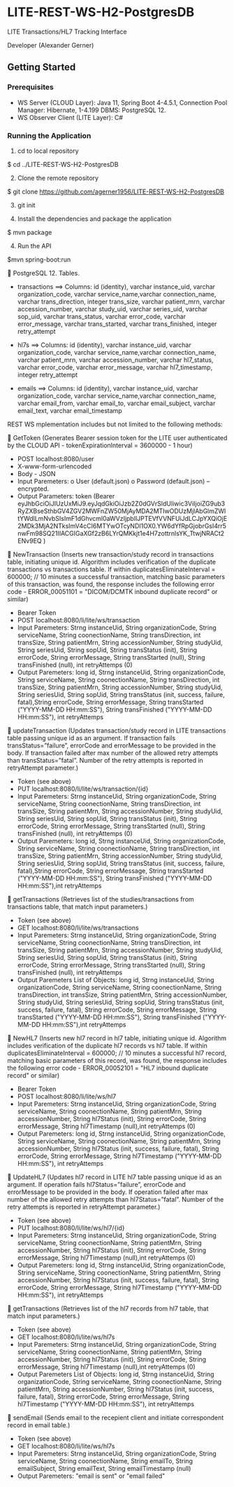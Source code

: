 # LITE-REST-WS-H2-PostgresDB 
LITE Transactions/HL7 Tracking Interface

Developer (Alexander Gerner)

## Getting Started

### Prerequisites

- WS Server (CLOUD Layer): Java 11, Spring Boot 4-4.5.1, Connection Pool Manager: Hibernate, 1-4.199 DBMS: PostgreSQL 12. 
- WS Observer Client (LITE Layer):  C#

### Running the Application


1. cd to local repository

$ cd ../LITE-REST-WS-H2-PostgresDB

2. Clone the remote repository

$ git clone https://github.com/agerner1956/LITE-REST-WS-H2-PostgresDB

3. git init

4. Install the dependencies and package the application

$ mvn package

4. Run the API

$mvn spring-boot:run

 PostgreSQL 12. Tables.
-	transactions ==> Columns: id (identity), varchar  instance_uid, varchar organization_code, varchar service_name,varchar connection_name,
                         varchar trans_direction, integer trans_size, varchar patient_mrn, varchar accession_number, 
                         varchar study_uid, varchar series_uid, varchar sop_uid, varchar trans_status, varchar error_code, varchar error_message,
                         varchar trans_started, varchar trans_finished, integer retry_attempt

-	hl7s ==> Columns: id (identity), varchar  instance_uid, varchar organization_code, varchar service_name,varchar connection_name,
                         varchar patient_mrn, varchar accession_number, varchar hl7_status, varchar error_code, varchar error_message,
                         varchar hl7_timestamp, integer retry_attempt                       
                        
-	emails ==> Columns: id (identity), varchar  instance_uid, varchar organization_code, varchar service_name,varchar connection_name,
                 varchar email_from, varchar email_to, varchar email_subject, varchar email_text, varchar email_timestamp  


REST WS mplementation includes but not limited to the following methods:

	GetToken (Generates Bearer session token for the LITE user authenticated by the CLOUD API - tokenExpirationInterval = 3600000 - 1 hour)
-	POST localhost:8080/user
-	X-www-form-urlencoded
-	Body - JSON
-	Input Paremeters: 
o	User (default.json)
o	Password  (default.json) – encrypted.
-  Output Parameters: token (Bearer eyJhbGciOiJIUzUxMiJ9.eyJqdGkiOiJzb2Z0dGVrSldUIiwic3ViIjoiZG9ub3RyZXBseSthbGV4ZGV2MWFnZW50MjAyMDA2MTIwODUzMjlAbGlmZWltYWdlLmNvbSIsImF1dGhvcml0aWVzIjpbIlJPTEVfVVNFUiJdLCJpYXQiOjE2MDk3MjA2NTksImV4cCI6MTYwOTcyNDI1OX0.YW6dYfRpGjobrGsI4rr5nwFm98SQ21IIACGIGaXGf2zB6LYrQMKkjt1e4H7zottrnlsYK_TtwjNRACt2ENv9EQ )

	NewTransaction (Inserts new transaction/study record in transactions table, initiating unique id. Algorithm includes verification of the duplicate transactions vs transactions table. If within duplicatesEliminateInterval = 600000; // 10 minutes a successful transaction, matching basic parameters of this transaction, was found, the response includes the following error code   - ERROR_00051101 = "DICOM/DCMTK inbound duplicate record" or similar)
-	Bearer Token
-	POST localhost:8080/li/lite/ws/transaction
-	Input Paremeters:  Strng instanceUid, String organizationCode, String serviceName, String coonectionName, String transDirection, int transSize,
                     String patientMrn, String accessionNumber, String studyUid, String seriesUid, String sopUid, String transStatus (init), 
                     String errorCode, String errorMessage, String transStarted (null), String transFinished (null),
                     int retryAttemps (0)
-	Output Paremeters: long id, Strng instanceUid, String organizationCode, String serviceName, String coonectionName, String transDirection, int transSize,
                     String patientMrn, String accessionNumber, String studyUid, String seriesUid, String sopUid, 
                     String transStatus (init, success, failure, fatal),String errorCode, String errorMessage, 
                     String transStarted ("YYYY-MM-DD HH:mm:SS"), String transFinished ("YYYY-MM-DD HH:mm:SS"), int retryAttemps
                     
	updateTransaction (Updates transaction/study record in LITE transactions table passing unique id as an argument. If transaction fails transStatus=”failure”, errorCode and errorMessage to be provided in the body. If transaction failed after max number of the allowed retry attempts than transStatus=”fatal”. Number of the retry attempts is reported in retryAttempt parameter.)
- Token (see above)
- PUT localhost:8080/li/lite/ws/transaction/{id}
-	Input Paremeters:  Strng instanceUid, String organizationCode, String serviceName, String coonectionName, String transDirection, int transSize,
                     String patientMrn, String accessionNumber, String studyUid, String seriesUid, String sopUid, String transStatus (init), 
                     String errorCode, String errorMessage, String transStarted (null), String transFinished (null),
                     int retryAttemps (0)
-	Output Paremeters: long id, Strng instanceUid, String organizationCode, String serviceName, String coonectionName, String transDirection, int transSize,
                     String patientMrn, String accessionNumber, String studyUid, String seriesUid, String sopUid, 
                     String transStatus (init, success, failure, fatal),String errorCode, String errorMessage,
                     String transStarted ("YYYY-MM-DD HH:mm:SS"), String transFinished ("YYYY-MM-DD HH:mm:SS"),int retryAttemps
                     
	getTransactions (Retrieves list of the studies/transactions from transactions table, that match input parameters.)
- Token (see above)
- GET localhost:8080/li/lite/ws/transactions
-	Input Paremeters:  Strng instanceUid, String organizationCode, String serviceName, String coonectionName, String transDirection, int transSize,
                     String patientMrn, String accessionNumber, String studyUid, String seriesUid, String sopUid, String transStatus (init), 
                     String errorCode, String errorMessage, String transStarted (null), String transFinished (null),
                     int retryAttemps
-	Output Paremeters List of Objects:
                     long id, Strng instanceUid, String organizationCode, String serviceName, String coonectionName, String transDirection, int transSize,
                     String patientMrn, String accessionNumber, String studyUid, String seriesUid, String sopUid,
                     String transStatus (init, success, failure, fatal), String errorCode, String errorMessage, 
                     String transStarted ("YYYY-MM-DD HH:mm:SS"), String transFinished ("YYYY-MM-DD HH:mm:SS"),int retryAttemps                  
                     
	NewHL7 (Inserts new hl7 record in hl7 table, initiating unique id. Algorithm includes verification of the duplicate hl7 records vs hl7 table. If within duplicatesEliminateInterval = 600000; // 10 minutes a successful hl7 record, matching basic parameters of this record, was found, the response includes the following error code   - ERROR_00052101 = "HL7 inbound duplicate record" or similar)
-	Bearer Token
-	POST localhost:8080/li/lite/ws/hl7
-	Input Paremeters:  Strng instanceUid, String organizationCode, String serviceName, String coonectionName,
                     String patientMrn, String accessionNumber, String hl7Status (init), 
                     String errorCode, String errorMessage, String hl7Timestamp (null),int retryAttemps (0)
-	Output Paremeters: long id, Strng instanceUid, String organizationCode, String serviceName, String coonectionName,
                     String patientMrn, String accessionNumber, String hl7Status (init, success, failure, fatal), 
                     String errorCode, String errorMessage, String hl7Timestamp ("YYYY-MM-DD HH:mm:SS"), int retryAttemps
                     
 UpdateHL7 (Updates hl7 record in LITE hl7 table passing unique id as an argument. If operation fails hl7Status=”failure”, errorCode and errorMessage to be provided in the body. If operation failed after max number of the allowed retry attempts than hl7Status=”fatal”. Number of the retry attempts is reported in retryAttempt parameter.)
- Token (see above)
- PUT localhost:8080/li/lite/ws/hl7/{id}
-	Input Paremeters:  Strng instanceUid, String organizationCode, String serviceName, String coonectionName,
                     String patientMrn, String accessionNumber, String hl7Status (init), 
                     String errorCode, String errorMessage, String hl7Timestamp (null),int retryAttemps (0)
-	Output Paremeters: long id, Strng instanceUid, String organizationCode, String serviceName, String coonectionName,
                     String patientMrn, String accessionNumber, String hl7Status (init, success, failure, fatal), 
                     String errorCode, String errorMessage, String hl7Timestamp ("YYYY-MM-DD HH:mm:SS"), int retryAttemps
                     
	getTransactions (Retrieves list of the hl7 records from hl7 table, that match input parameters.)
- Token (see above)
- GET localhost:8080/li/lite/ws/hl7s
-	Input Paremeters:  Strng instanceUid, String organizationCode, String serviceName, String coonectionName,
                     String patientMrn, String accessionNumber, String hl7Status (init), 
                     String errorCode, String errorMessage, String hl7Timestamp (null),int retryAttemps (0)
  -	Output Paremeters List of Objects:
                     long id, Strng instanceUid, String organizationCode, String serviceName, String coonectionName,
                     String patientMrn, String accessionNumber, String hl7Status (init, success, failure, fatal), 
                     String errorCode, String errorMessage, String hl7Timestamp ("YYYY-MM-DD HH:mm:SS"), int retryAttemps             
                     
	sendEmail (Sends email to the recepient client and initiate correspondent record in email table.)
- Token (see above)
- GET localhost:8080/li/lite/ws/hl7s
-	Input Paremeters:  Strng instanceUid, String organizationCode, String serviceName, String coonectionName,
                     String emailTo, String emailSubject, String emailText, 
                     String emailTimestamp (null)
  -	Output Paremeters: "email is sent" or "email failed"    

